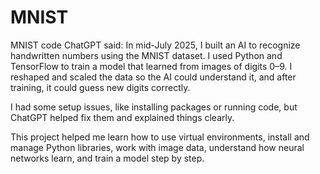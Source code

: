 # MNIST
MNIST code
ChatGPT said:
In mid-July 2025, I built an AI to recognize handwritten numbers using the MNIST dataset. I used Python and TensorFlow to train a model that learned from images of digits 0–9. I reshaped and scaled the data so the AI could understand it, and after training, it could guess new digits correctly.

I had some setup issues, like installing packages or running code, but ChatGPT helped fix them and explained things clearly.

This project helped me learn how to use virtual environments, install and manage Python libraries, work with image data, understand how neural networks learn, and train a model step by step.

